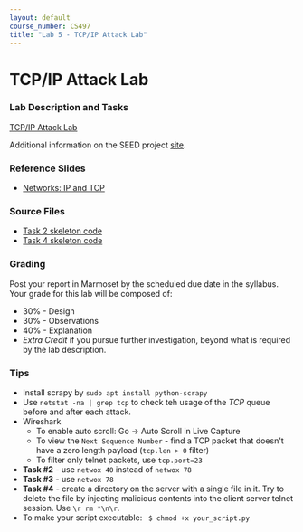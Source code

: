 ```yaml
---
layout: default
course_number: CS497
title: "Lab 5 - TCP/IP Attack Lab"
---
```


# TCP/IP Attack Lab

### Lab Description and Tasks

[TCP/IP Attack Lab](TCP_Attacks.pdf)

Additional information on the SEED project [site](http://www.cis.syr.edu/~wedu/seed/Labs_16.04/Networking/TCP_Attacks/). 

### Reference Slides

- [Networks: IP and TCP](../lectures/Ch05-NetworksTCP-IP.pdf)

### Source Files
- [Task 2 skeleton code](tcp/rst_attack.py)
- [Task 4 skeleton code](tcp/session_hijack.py)

### Grading

Post your report in Marmoset by the scheduled due date in the syllabus. Your grade for this lab will be composed of:
- 30% - Design
- 30% - Observations
- 40% - Explanation
- *Extra Credit* if you pursue further investigation, beyond what is required by the lab description.

### Tips
- Install scrapy by ```sudo apt install python-scrapy```  
- Use ```netstat -na | grep tcp``` to check teh usage of the *TCP* queue before and after each attack. 
- Wireshark
  - To enable auto scroll: Go -> Auto Scroll in Live Capture 
  - To view the ```Next Sequence Number``` - find a TCP packet that doesn't have a zero length payload (```tcp.len > 0``` filter)
  - To filter only telnet packets, use ```tcp.port=23``` 
- **Task #2** - use ```netwox 40``` instead of ```netwox 78```
- **Task #3** - use ```netwox 78``` 
- **Task #4** - create a directory on the server with a single file in it. Try to delete the file by injecting malicious contents into the client server telnet session. Use ```\r rm *\n\r```.
- To make your script executable: ``` $ chmod +x your_script.py```
